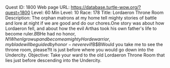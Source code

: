 Quest ID: 1800
Web page URL: https://database.turtle-wow.org/?quest=1800
Level: 60
Min Level: 10
Race: 178
Title: Lordaeron Throne Room
Description: The orphan matrons at my home tell mighty stories of battle and lore at night if we are good and do our chores.One story was about how Lordaeron fell, and about how the evil Arthas took his own father's life to become ruler.$B$BHe had no honor, $N!When I grow up and become a mighty Horde warrior, my blade will be guided by honor - never evil!$B$BWould you take me to see the throne room, please?It is just before where you would go down into the Undercity.
Objective: Take your ward to the old Lordaeron Throne Room that lies just before descending into the Undercity.
